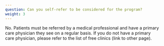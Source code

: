 ```yaml
---
question: Can you self-refer to be considered for the program?
weight: 3
---
```

No. Patients must be referred by a medical professional and have a primary care physician they see on a regular basis.  If you do not have a primary care physician, please refer to the list of free clinics (link to other page).